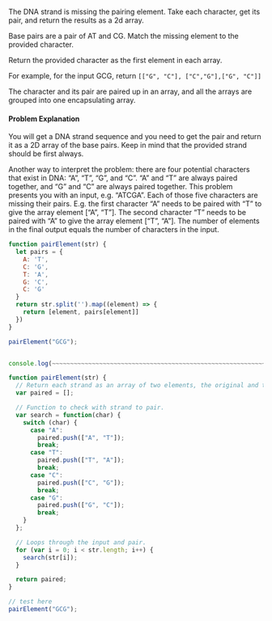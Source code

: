 The DNA strand is missing the pairing element. Take each character, get its pair, and return the results as a 2d array.

Base pairs are a pair of AT and CG. Match the missing element to the provided character.

Return the provided character as the first element in each array.

For example, for the input GCG, return `[["G", "C"], ["C","G"],["G", "C"]]`

The character and its pair are paired up in an array, and all the arrays are grouped into one encapsulating array.

#### Problem Explanation
You will get a DNA strand sequence and you need to get the pair and return it as a 2D array of the base pairs. Keep in mind that the provided strand should be first always.

Another way to interpret the problem: there are four potential characters that exist in DNA: “A”, “T”, “G”, and “C”. “A” and “T” are always paired together, and “G” and “C” are always paired together.
This problem presents you with an input, e.g. “ATCGA”. Each of those five characters are missing their pairs.
E.g. the first character “A” needs to be paired with “T” to give the array element [“A”, “T”].
The second character “T” needs to be paired with “A” to give the array element [“T”, “A”].
The number of elements in the final output equals the number of characters in the input.


```js
function pairElement(str) {
  let pairs = {
    A: 'T',
    C: 'G',
    T: 'A',
    G: 'C',
    C: 'G'
  }
  return str.split('').map((element) => {
    return [element, pairs[element]]
  })
}

pairElement("GCG");


console.log(~~~~~~~~~~~~~~~~~~~~~~~~~~~~~~~~~~~~~~~~~~~~~~~~~~~~~~~~~~~~~~~)

function pairElement(str) {
  // Return each strand as an array of two elements, the original and the pair.
  var paired = [];

  // Function to check with strand to pair.
  var search = function(char) {
    switch (char) {
      case "A":
        paired.push(["A", "T"]);
        break;
      case "T":
        paired.push(["T", "A"]);
        break;
      case "C":
        paired.push(["C", "G"]);
        break;
      case "G":
        paired.push(["G", "C"]);
        break;
    }
  };

  // Loops through the input and pair.
  for (var i = 0; i < str.length; i++) {
    search(str[i]);
  }

  return paired;
}

// test here
pairElement("GCG");
